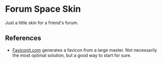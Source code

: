 Forum Space Skin
================

Just a little skin for a friend's forum.



References
----------

- [Faviconit.com](http://faviconit.com/) generates a favicon from a large master.  Not necessarily the most optimal solution, but a good way to start for sure.
